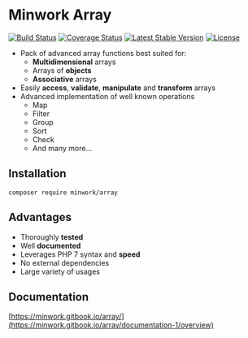 # Minwork Array

[![Build Status](https://camo.githubusercontent.com/e98c32cb27c2f579cc8a8472235668692d3ef75f/68747470733a2f2f7472617669732d63692e6f72672f6d696e776f726b2f61727261792e7376673f6272616e63683d6d6173746572)](https://travis-ci.org/minwork/array) [![Coverage Status](https://camo.githubusercontent.com/5597efd400c8dc6e11b7e0246ad03de2c5437b2a/68747470733a2f2f636f766572616c6c732e696f2f7265706f732f6769746875622f6d696e776f726b2f61727261792f62616467652e7376673f6272616e63683d6d6173746572)](https://coveralls.io/github/minwork/array?branch=master) [![Latest Stable Version](https://camo.githubusercontent.com/8d4c9f33e111bea52ddeb53c915e8d4f32e143b9/68747470733a2f2f706f7365722e707567782e6f72672f6d696e776f726b2f61727261792f762f737461626c65)](https://packagist.org/packages/minwork/array) [![License](https://camo.githubusercontent.com/3dfeab76bf8b4c567a0b23fb7e381dff9f1b2ba9/68747470733a2f2f706f7365722e707567782e6f72672f6d696e776f726b2f61727261792f6c6963656e7365)](https://packagist.org/packages/minwork/array)

* Pack of advanced array functions best suited for:
  * **Multidimensional** arrays
  * Arrays of **objects**
  * **Associative** arrays
* Easily **access**, **validate**, **manipulate** and **transform** arrays
* Advanced implementation of well known operations
  * Map
  * Filter
  * Group
  * Sort
  * Check
  * And many more...

## Installation

`composer require minwork/array`

## Advantages

* Thoroughly **tested**
* Well **documented**
* Leverages PHP 7 syntax and **speed**
* No external dependencies
* Large variety of usages

## Documentation

[https://minwork.gitbook.io/array/](https://minwork.gitbook.io/array/documentation-1/overview)

